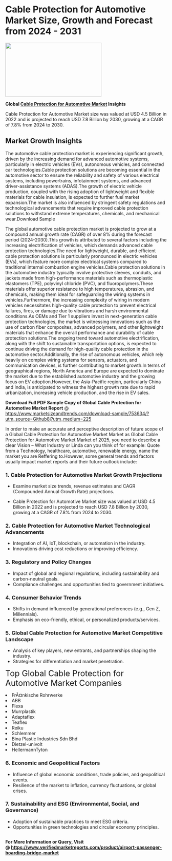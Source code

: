 <H1>Cable Protection for Automotive Market Size, Growth and Forecast from 2024 - 2031</H1><img class="aligncenter size-medium wp-image-584254" src="https://thirdeyenews.in/wp-content/uploads/2024/09/Global-Market-Research-300x168.jpeg" alt="" width="300" height="168" /><p><strong>Global&nbsp;<a href="https://www.marketsizeandtrends.com/download-sample/753634/?utm_source=Github8j?utm_medium=225">Cable Protection for Automotive Market</a> Insights</strong></p><p>Cable Protection for Automotive Market size was valued at USD 4.5 Billion in 2022 and is projected to reach USD 7.8 Billion by 2030, growing at a CAGR of 7.8% from 2024 to 2030.</p><p><h2>Market Growth Insights</h2> <p>The automotive cable protection market is experiencing significant growth, driven by the increasing demand for advanced automotive systems, particularly in electric vehicles (EVs), autonomous vehicles, and connected car technologies.Cable protection solutions are becoming essential in the automotive sector to ensure the reliability and safety of various electrical systems, including powertrains, infotainment systems, and advanced driver-assistance systems (ADAS).The growth of electric vehicle production, coupled with the rising adoption of lightweight and flexible materials for cable insulation, is expected to further fuel market expansion.The market is also influenced by stringent safety regulations and technological advancements that require improved cable protection solutions to withstand extreme temperatures, chemicals, and mechanical wear.Download Sample</p> <p>The global automotive cable protection market is projected to grow at a compound annual growth rate (CAGR) of over 8% during the forecast period (2024-2030).This growth is attributed to several factors including the increasing electrification of vehicles, which demands advanced cable protection technologies.The need for lightweight, durable, and efficient cable protection solutions is particularly pronounced in electric vehicles (EVs), which feature more complex electrical systems compared to traditional internal combustion engine vehicles.Cable protection solutions in the automotive industry typically involve protective sleeves, conduits, and jackets made from high-performance materials such as thermoplastic elastomers (TPE), polyvinyl chloride (PVC), and fluoropolymers.These materials offer superior resistance to high temperatures, abrasion, and chemicals, making them ideal for safeguarding the wiring systems in vehicles.Furthermore, the increasing complexity of wiring in modern vehicles necessitates high-quality cable protection to prevent electrical failures, fires, or damage due to vibrations and harsh environmental conditions.As OEMs and Tier 1 suppliers invest in next-generation cable protection technologies, the market is witnessing innovations such as the use of carbon fiber composites, advanced polymers, and other lightweight materials that enhance the overall performance and durability of cable protection solutions.The ongoing trend toward automotive electrification, along with the shift to sustainable transportation options, is expected to continue driving the demand for high-quality cable protection in the automotive sector.Additionally, the rise of autonomous vehicles, which rely heavily on complex wiring systems for sensors, actuators, and communication devices, is further contributing to market growth.In terms of geographical regions, North America and Europe are expected to dominate the market due to the established automotive industry and the growing focus on EV adoption.However, the Asia-Pacific region, particularly China and India, is anticipated to witness the highest growth rate due to rapid urbanization, increasing vehicle production, and the rise in EV sales.</p><p><span class=""><strong>Download Full PDF Sample Copy of Global Cable Protection for Automotive Market Report</strong> @ <a href="https://www.marketsizeandtrends.com/download-sample/753634/?utm_source=Github8j?utm_medium=225" target="_blank">https://www.marketsizeandtrends.com/download-sample/753634/?utm_source=Github8j?utm_medium=225</a></span></p><p>In order to make an accurate and perceptive description of future scope of a Global&nbsp;Cable Protection for Automotive Market Market as Global&nbsp;Cable Protection for Automotive Market Market of 2025, you need to describe a clear Vision &ndash; What Industry or Linda can you think of for example: Quote from a Technology, healthcare, automotive, renewable energy, name the market you are Reffering to.However, some general trends and factors usually impact market reports and their future outlook include:</p><h3>1.&nbsp;<strong>Cable Protection for Automotive Market Growth Projections</strong></h3><ul><li>Examine market size trends, revenue estimates and CAGR (Compounded Annual Growth Rate) projections.</li><li><p>Cable Protection for Automotive Market size was valued at USD 4.5 Billion in 2022 and is projected to reach USD 7.8 Billion by 2030, growing at a CAGR of 7.8% from 2024 to 2030.</p></li></ul><h3>2.&nbsp;<strong>Cable Protection for Automotive Market Technological Advancements</strong></h3><ul><li>Integration of AI, IoT, blockchain, or automation in the industry.</li><li>Innovations driving cost reductions or improving efficiency.</li></ul><h3>3.&nbsp;<strong>Regulatory and Policy Changes</strong></h3><ul><li>Impact of global and regional regulations, including sustainability and carbon-neutral goals.</li><li>Compliance challenges and opportunities tied to government initiatives.</li></ul><h3>4.&nbsp;<strong>Consumer Behavior Trends</strong></h3><ul><li>Shifts in demand influenced by generational preferences (e.g., Gen Z, Millennials).</li><li>Emphasis on eco-friendly, ethical, or personalized products/services.</li></ul><h3>5.&nbsp;<strong>Global Cable Protection for Automotive Market Competitive Landscape</strong></h3><ul><li>Analysis of key players, new entrants, and partnerships shaping the industry.</li><li>Strategies for differentiation and market penetration.</li></ul><p data-pm-slice="1 1 []"><span style="color: inherit; font-family: inherit; font-size: 25px;">Top Global Cable Protection for Automotive Market Companies</span></p><div class="" data-test-id=""><p><li>FrÃ¤nkische Rohrwerke</li><li> ABB</li><li> Flexa</li><li> Murrplastik</li><li> Adaptaflex</li><li> Teaflex</li><li> Reiku</li><li> Schlemmer</li><li> Bina Plastic Industries Sdn Bhd</li><li> Dietzel-univolt</li><li> HellermannTyton</li></p></div><h3>6.&nbsp;<strong>Economic and Geopolitical Factors</strong></h3><ul><li>Influence of global economic conditions, trade policies, and geopolitical events.</li><li>Resilience of the market to inflation, currency fluctuations, or global crises.</li></ul><h3>7.&nbsp;<strong>Sustainability and ESG (Environmental, Social, and Governance)</strong></h3><ul><li>Adoption of sustainable practices to meet ESG criteria.</li><li>Opportunities in green technologies and circular economy principles.</li></ul><h2><strong style="font-size: 14px;">For More Information or Query, Visit @&nbsp;</strong><a style="background-color: #ffffff; font-size: 14px;" href="https://www.marketsizeandtrends.com/report/cable-protection-for-automotive-market/" target="_blank">https://www.verifiedmarketreports.com/product/airport-passenger-boarding-bridge-market</a></h2>